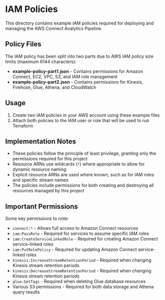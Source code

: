 # IAM Policies

This directory contains example IAM policies required for deploying and managing the AWS Connect Analytics Pipeline.

## Policy Files

The IAM policy has been split into two parts due to AWS IAM policy size limits (maximum 6144 characters):

- **example-policy-part1.json** - Contains permissions for Amazon Connect, EC2, VPC, S3, and IAM role management
- **example-policy-part2.json** - Contains permissions for Kinesis, Firehose, Glue, Athena, and CloudWatch

## Usage

1. Create two IAM policies in your AWS account using these example files
2. Attach both policies to the IAM user or role that will be used to run Terraform

## Implementation Notes

- These policies follow the principle of least privilege, granting only the permissions required for this project
- Resource ARNs use wildcards (`*`) where appropriate to allow for dynamic resource naming
- Explicit resource ARNs are used where known, such as for IAM roles and specific stream names
- The policies include permissions for both creating and destroying all resources managed by this project

## Important Permissions

Some key permissions to note:

- `connect:*` - Allows full access to Amazon Connect resources
- `iam:PassRole` - Required for services to assume specific IAM roles
- `iam:CreateServiceLinkedRole` - Required for creating Amazon Connect service-linked roles
- `iam:PutRolePolicy` - Required for updating Amazon Connect service-linked roles
- `kinesis:IncreaseStreamRetentionPeriod` - Required when changing Kinesis stream retention periods
- `kinesis:DecreaseStreamRetentionPeriod` - Required when changing Kinesis stream retention periods
- `glue:GetTags` - Required when deleting Glue database resources
- Various S3 permissions - Required for both data storage and Athena query results